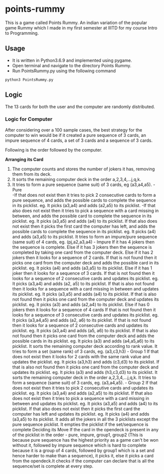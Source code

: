 # points-rummy
This is a game called Points Rummy. An indian variation of the popular game Rummy which I made in my first semester at IIITD for my course Intro to Programming.

## Usage
- It is written in Python3.6.9 and implemented using pygame. 
- Open terminal and navigate to the directory Points Rummy.
- Run PointsRummy.py using the following command 
```
python3 PointsRummy.py
```
## Logic
The 13 cards for both the user and the computer are randomly distributed.

### Logic for Computer
After considering over a 100 sample cases, the best strategy for the computer to win would be if it created a pure sequence of 3 cards, an impure sequence of 4 cards, a set of 3 cards and a sequence of 3 cards.

Following is the order followed by the computer.

**Arranging its Card**
1. The computer counts and stores the number of jokers it has, removing them from its deck.
2. It sorts the remaining computer deck in the order a,2,3,4,...j,q,k.
3. It tries to form a pure sequence (same suit) of 3 cards, eg (a3,a4,a5). - Pure<br>
  -If that does not exist then it tries to pick 2 consecutive cards to form a pure sequence, and adds the possible cards to complete the sequence in its picklist.
 eg. It picks (a3,a4) and adds (a2,a5) to its picklist.
  -If that also does not exist then it tries to pick a sequence with a card missing in between, and adds the possible card to complete the sequence in its picklist.
 eg. It picks (a3,a5) and adds (a4) to its picklist.
If that also does not exist then it picks the first card the computer has left, and adds the possible cards to complete the sequence in its picklist.
 eg. It picks (a4) and adds (a3,a5) to its picklist.
It tries to form an impure/pure sequence (same suit) of 4 cards, eg. (pj,a2,a3,a4) - Impure
If it has 4 jokers then the sequence is complete. 
Else if it has 3 jokers then the sequence is completed by taking one card from the computer deck.
Else if it has 2 jokers then it looks for a sequence of 2 cards. If that is not found then it picks one card from the computer deck and adds the possible card in its picklist. 
eg. It picks (a4) and adds (a3,a5) to its picklist.
Else if it has 1 joker then it looks for a sequence of 3 cards. 
If that is not found then it looks for a sequence of 2 consecutive cards and updates its picklist.
eg. It picks (a3,a4) and adds (a2, a5) to its picklist.
If that is also not found then it looks for a sequence with a card missing in between and updates its picklist.
eg. It picks (a3,a5) and adds (a4) to its picklist.
If that is also not found then it picks one card from the computer deck and  updates its picklist.
eg. It picks (a3) and adds (a2,a4) to its picklist.
Else if has 0 jokers then it looks for a sequence of 4 cards
If that is not found then it looks for a sequence of 3 consecutive cards and updates its picklist. 
eg. It picks (a3,a4,a5) and adds (a2, a6) to its picklist.
If that is not found then it looks for a sequence of 2 consecutive cards and updates its picklist.
eg. It picks (a3,a4) and adds (a5, a6) to its picklist.
If that is also not found then it picks one card from the computer deck and adds the possible cards in its picklist.
eg. It picks (a3) and adds (a4,a5,a6) to its picklist.
It sorts the remaining computer deck according to rank value.
It tries to form a set  (same rank) of 3 cards, eg. (a3,c3,h3) - Group 1
If that does not exist then it looks for 2 cards with the same rank value and updates the picklist.
eg. It picks (a3,h3) and adds (c3,d3) to its picklist.
If that is also not found then it picks one card from the computer deck and updates its picklist. 
eg. It picks (a3) and adds (h3,c3,d3) to its picklist.
It sorts the remaining computer deck in the order a,2,3,4,...j,q,k.
It tries to form a sequence (same suit) of 3 cards, eg. (a3,a4,a5). - Group 2
If that does not exist then it tries to pick 2 consecutive cards and updates its picklist.
 eg. It picks (a3,a4) and adds (a2,a5) to its picklist.
If that also does not exist then it tries to pick a sequence with a card missing in between and updates its picklist.
 eg. It picks (a3,a5) and adds (a4) to its picklist.
If that also does not exist then it picks the first card the computer has left and updates its picklist.
 eg. It picks (a4) and adds (a3,a5) to its picklist.
It adds all the jokers in all the 3 picklists except the pure sequence picklist.
It empties the picklist if the set/sequence is complete
Deciding its Move
If the card in the opendeck is present in any of the picklist in the order - pure, impure, group1, group2 (This is because pure sequence has the highest priority as a game can't be won without it, followed by impure sequence which is hard to complete because it is a group of 4 cards, followed by group1 which is a set and hence harder to make than a sequence), it picks it, else it picks a card from the opendeck.It checks if the computer can declare that is all the sequence/set is complete at every step.





